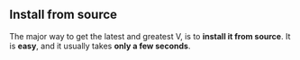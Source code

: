 ## Install from source
The major way to get the latest and greatest V, is to __install it from source__.
It is __easy__, and it usually takes __only a few seconds__.

